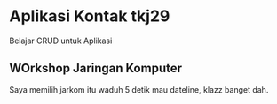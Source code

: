 # Aplikasi Kontak tkj29
Belajar CRUD untuk Aplikasi 
## WOrkshop Jaringan Komputer
Saya memilih jarkom itu waduh 5 detik mau dateline, klazz banget dah.